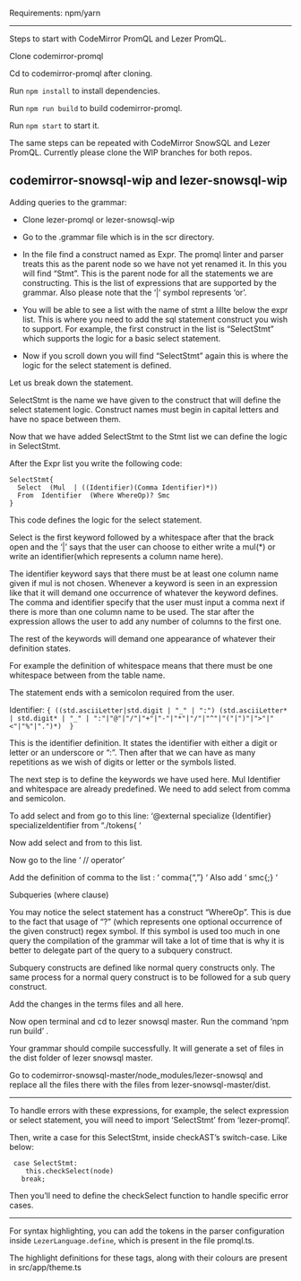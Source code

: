 Requirements: npm/yarn 

------------

Steps to start with CodeMirror PromQL and Lezer PromQL. 

Clone codemirror-promql

Cd to codemirror-promql after cloning.

Run `npm install` to install dependencies.

Run `npm run build` to build codemirror-promql.

Run `npm start` to start it.

The same steps can be repeated with CodeMirror SnowSQL and Lezer PromQL. Currently please clone the WIP branches for both repos. 

codemirror-snowsql-wip and lezer-snowsql-wip
--------------

Adding queries to the grammar: 

* Clone lezer-promql or  lezer-snowsql-wip

* Go to the .grammar file which is in the scr directory. 

* In the file find a construct named as Expr. The promql linter and parser treats this as the parent node so we have not yet renamed it. 
In this you will find “Stmt”. This is the parent node for all the statements we are constructing. This is the list of expressions that are supported by the 
grammar. Also please note that the ‘|’ symbol represents ‘or’. 

* You will be able to see a list with the name of stmt a lillte below the expr list. This is where you need to add the sql statement construct you wish to support. 
For example, the first construct in the list is “SelectStmt” which supports the logic for a basic select statement. 

* Now if you scroll down you will find “SelectStmt” again this is where the logic for the select statement is defined. 

Let us break down the statement. 





SelectStmt is the name we have given to the construct that will define the select statement logic. 
Construct names must begin in capital letters and have no space between them. 

Now that we have added SelectStmt to the Stmt list we can define the logic in SelectStmt. 

After the Expr list you write the following code:
```
SelectStmt{
  Select  (Mul  | ((Identifier)(Comma Identifier)*))  
  From  Identifier  (Where WhereOp)? Smc 
}
```
This code defines the logic for the select statement.

Select is the first keyword followed by a whitespace after that the brack open and the ‘|’ says that the user can choose to either write a mul(*) or write an 
identifier(which represents a column name here). 

The identifier keyword says that there must be at least one column name given if mul is not chosen. Whenever a keyword is seen in an expression like that it will 
demand one occurrence of whatever the keyword defines. 
The comma and identifier specify that the user must input a comma next if there is more than one column name to be used. The star after the expression allows the 
user to add any number of columns to the first one. 

The rest of the keywords will demand one appearance of whatever their definition states. 

For example the definition of whitespace means that there must be one whitespace between from the table name. 

The statement ends with a semicolon required from the user. 

Identifier: `{ ((std.asciiLetter|std.digit | "_" | ":") (std.asciiLetter* | std.digit* | "_" | ":"|"@"|"/"|"+"|"-"|"*"|"/"|"^"|"("|")"|">"|"<"|"%"|".")*)  }`

This is the identifier definition. It states the identifier with either a digit or letter or an underscore or “:”. Then after that we can have as many repetitions 
as we wish of digits or letter or the symbols listed.  

The next step is to define the keywords we have used here. Mul Identifier and whitespace are already predefined. We need to add select from comma and semicolon. 

To add select and from go to this line: ‘@external specialize {Identifier} specializeIdentifier from “./tokens{ ‘

Now add select and from to this list. 

Now go to the line ‘ // operator’

Add the definition of comma to the list : ‘ comma{“,”} ‘
Also add ‘ smc{;} ‘

Subqueries (where clause)

You may notice the select statement has a construct “WhereOp”. This is due to the fact that usage of “?” (which represents one optional occurrence of the given 
construct) regex symbol. If this symbol is used too much in one query the compilation of the grammar will take a lot of time that is why it is better to delegate 
part of the query to a subquery construct. 

Subquery constructs are defined like normal query constructs only. The same process for a normal query construct is to be followed for a sub query construct. 

Add the changes in the terms files and all here. 

Now open terminal and cd to lezer snowsql master. Run the command ‘npm run build’ .

Your grammar should compile successfully. It will generate a set of files in the dist folder of lezer snowsql master. 

Go to codemirror-snowsql-master/node_modules/lezer-snowsql and replace all the files there with the files from lezer-snowsql-master/dist. 

------------


To handle errors with these expressions, for example, the select expression or select statement,
you will need to import ‘SelectStmt’ from ‘lezer-promql’.

Then, write a case for this SelectStmt, inside checkAST’s switch-case. 
Like below:

     case SelectStmt:
        this.checkSelect(node)
       break;

Then you’ll need to define the checkSelect function to handle specific error cases.

-----------

For syntax highlighting, you can add the tokens in the parser configuration inside `LezerLanguage.define`, which is present in the file promql.ts.

The highlight definitions for these tags, along with their colours are present in src/app/theme.ts

